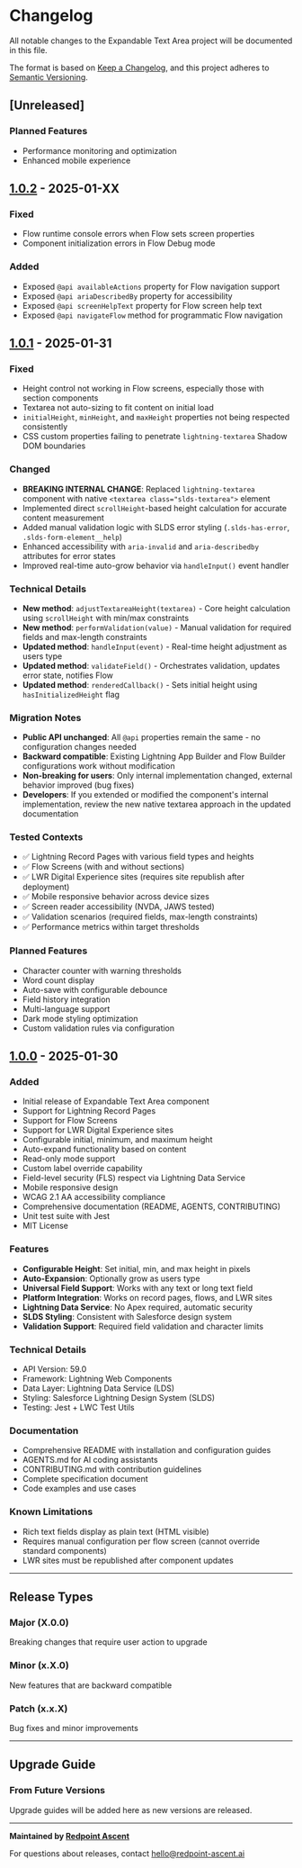 # Changelog

All notable changes to the Expandable Text Area project will be documented in this file.

The format is based on [Keep a Changelog](https://keepachangelog.com/en/1.0.0/),
and this project adheres to [Semantic Versioning](https://semver.org/spec/v2.0.0.html).

## [Unreleased]

### Planned Features
- Performance monitoring and optimization
- Enhanced mobile experience

## [1.0.2] - 2025-01-XX

### Fixed
- Flow runtime console errors when Flow sets screen properties
- Component initialization errors in Flow Debug mode

### Added
- Exposed `@api availableActions` property for Flow navigation support
- Exposed `@api ariaDescribedBy` property for accessibility
- Exposed `@api screenHelpText` property for Flow screen help text
- Exposed `@api navigateFlow` method for programmatic Flow navigation

## [1.0.1] - 2025-01-31

### Fixed
- Height control not working in Flow screens, especially those with section components
- Textarea not auto-sizing to fit content on initial load
- `initialHeight`, `minHeight`, and `maxHeight` properties not being respected consistently
- CSS custom properties failing to penetrate `lightning-textarea` Shadow DOM boundaries

### Changed
- **BREAKING INTERNAL CHANGE**: Replaced `lightning-textarea` component with native `<textarea class="slds-textarea">` element
- Implemented direct `scrollHeight`-based height calculation for accurate content measurement
- Added manual validation logic with SLDS error styling (`.slds-has-error`, `.slds-form-element__help`)
- Enhanced accessibility with `aria-invalid` and `aria-describedby` attributes for error states
- Improved real-time auto-grow behavior via `handleInput()` event handler

### Technical Details
- **New method**: `adjustTextareaHeight(textarea)` - Core height calculation using `scrollHeight` with min/max constraints
- **New method**: `performValidation(value)` - Manual validation for required fields and max-length constraints
- **Updated method**: `handleInput(event)` - Real-time height adjustment as users type
- **Updated method**: `validateField()` - Orchestrates validation, updates error state, notifies Flow
- **Updated method**: `renderedCallback()` - Sets initial height using `hasInitializedHeight` flag

### Migration Notes
- **Public API unchanged**: All `@api` properties remain the same - no configuration changes needed
- **Backward compatible**: Existing Lightning App Builder and Flow Builder configurations work without modification
- **Non-breaking for users**: Only internal implementation changed, external behavior improved (bug fixes)
- **Developers**: If you extended or modified the component's internal implementation, review the new native textarea approach in the updated documentation

### Tested Contexts
- ✅ Lightning Record Pages with various field types and heights
- ✅ Flow Screens (with and without sections)
- ✅ LWR Digital Experience sites (requires site republish after deployment)
- ✅ Mobile responsive behavior across device sizes
- ✅ Screen reader accessibility (NVDA, JAWS tested)
- ✅ Validation scenarios (required fields, max-length constraints)
- ✅ Performance metrics within target thresholds

### Planned Features
- Character counter with warning thresholds
- Word count display
- Auto-save with configurable debounce
- Field history integration
- Multi-language support
- Dark mode styling optimization
- Custom validation rules via configuration

## [1.0.0] - 2025-01-30

### Added
- Initial release of Expandable Text Area component
- Support for Lightning Record Pages
- Support for Flow Screens
- Support for LWR Digital Experience sites
- Configurable initial, minimum, and maximum height
- Auto-expand functionality based on content
- Read-only mode support
- Custom label override capability
- Field-level security (FLS) respect via Lightning Data Service
- Mobile responsive design
- WCAG 2.1 AA accessibility compliance
- Comprehensive documentation (README, AGENTS, CONTRIBUTING)
- Unit test suite with Jest
- MIT License

### Features
- **Configurable Height**: Set initial, min, and max height in pixels
- **Auto-Expansion**: Optionally grow as users type
- **Universal Field Support**: Works with any text or long text field
- **Platform Integration**: Works on record pages, flows, and LWR sites
- **Lightning Data Service**: No Apex required, automatic security
- **SLDS Styling**: Consistent with Salesforce design system
- **Validation Support**: Required field validation and character limits

### Technical Details
- API Version: 59.0
- Framework: Lightning Web Components
- Data Layer: Lightning Data Service (LDS)
- Styling: Salesforce Lightning Design System (SLDS)
- Testing: Jest + LWC Test Utils

### Documentation
- Comprehensive README with installation and configuration guides
- AGENTS.md for AI coding assistants
- CONTRIBUTING.md with contribution guidelines
- Complete specification document
- Code examples and use cases

### Known Limitations
- Rich text fields display as plain text (HTML visible)
- Requires manual configuration per flow screen (cannot override standard components)
- LWR sites must be republished after component updates

---

## Release Types

### Major (X.0.0)
Breaking changes that require user action to upgrade

### Minor (x.X.0)
New features that are backward compatible

### Patch (x.x.X)
Bug fixes and minor improvements

---

## Upgrade Guide

### From Future Versions

Upgrade guides will be added here as new versions are released.

---

**Maintained by [Redpoint Ascent](https://redpoint-ascent.ai)**

For questions about releases, contact [hello@redpoint-ascent.ai](mailto:hello@redpoint-ascent.ai)

[1.0.2]: https://github.com/redpoint-ascent/lwc-expandable-textarea/compare/v1.0.1...v1.0.2
[1.0.1]: https://github.com/redpoint-ascent/lwc-expandable-textarea/compare/v1.0.0...v1.0.1
[1.0.0]: https://github.com/redpoint-ascent/lwc-expandable-textarea/releases/tag/v1.0.0
